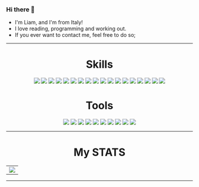 ### Hi there 👋

<!--
**liamtoaldo/liamtoaldo** is a ✨ _special_ ✨ repository because its `README.md` (this file) appears on your GitHub profile.

Here are some ideas to get you started:

- 🔭 I’m currently working on ...
- 🌱 I’m currently learning ...
- 👯 I’m looking to collaborate on ...
- 🤔 I’m looking for help with ...
- 💬 Ask me about ...
- 📫 How to reach me: ...
- ⚡ Fun fact: ...
-->
+ I'm Liam, and I'm from Italy!
+ I love reading, programming and working out.
+ If you ever want to contact me, feel free to do so;
---

<h1 align="center">Skills</h1>
<div align="center">
  <img src="https://img.shields.io/badge/go%20-%23323330.svg?&style=for-the-badge&logo=go&logoColor=%23F7DF1E"/>
  <img src="https://img.shields.io/badge/C/C++%20-%23323330.svg?&style=for-the-badge&logo=cplusplus&logoColor=blue"/>
  <img src="https://img.shields.io/badge/CSHARP%20-%23323330.svg?&style=for-the-badge&logo=c-sharp&logoColor=magenta"/>
  <img src="https://img.shields.io/badge/swift%20-%23323330.svg?&style=for-the-badge&logo=swift&logoColor=orange"/>
  <img src="https://img.shields.io/badge/assembly%20-%23323330.svg?&style=for-the-badge&logo=automatic&logoColor=white"/>
  <img src="https://img.shields.io/badge/git%20-%23323330.svg?&style=for-the-badge&logo=git&logoColor=orange"/>
  <img src="https://img.shields.io/badge/HTML5%20-%23323330?style=for-the-badge&logo=html5&logoColor=orange"/>
  <img src="https://img.shields.io/badge/CSS3%20-%23323330?style=for-the-badge&logo=css3&logoColor=blue"/>
  <img src="https://img.shields.io/badge/Markdown%20-%23323330?style=for-the-badge&logo=markdown&logoColor=white"/>
  <img src="https://img.shields.io/badge/github%20-%23323330.svg?&style=for-the-badge&logo=github&logoColor=white"/>
  <img src="https://img.shields.io/badge/dart%20-%23323330.svg?&style=for-the-badge&logo=dart&logoColor=cyan"/>
  <img src="https://img.shields.io/badge/python%20-%23323330.svg?&style=for-the-badge&logo=python&logoColor=green"/>
  <img src="https://img.shields.io/badge/SQL%20-%23323330.svg?&style=for-the-badge&logo=mysql&logoColor=blue"/>
  <img src="https://img.shields.io/badge/java%20-%23323330.svg?&style=for-the-badge&logo=openjdk&logoColor=orange"/>
  <img src="https://img.shields.io/badge/php%20-%23323330.svg?&style=for-the-badge&logo=php&logoColor=blue"/>
  <img src="https://img.shields.io/badge/laravel%20-%23323330.svg?&style=for-the-badge&logo=laravel&logoColor=red"/>
  <img src="https://img.shields.io/badge/mongodb%20-%23323330.svg?&style=for-the-badge&logo=mongodb&logoColor=green"/>
  <img src="https://img.shields.io/badge/docker%20-%23323330.svg?&style=for-the-badge&logo=docker&logoColor=cyan"/>


</div>
<h1 align="center">Tools</h1>
<div align="center">
  <img src="https://img.shields.io/static/v1?label=IDE&message=GoLand&color=blue&logo=intellij-idea&style=for-the-badge&logoColor=coral">
  <img src="https://img.shields.io/static/v1?label=IDE&message=CLion&color=yellow&logo=intellij-idea&style=for-the-badge&logoColor=coral">
  <img src="https://img.shields.io/static/v1?label=IDE&message=Android Studio&color=blue&logo=android&style=for-the-badge&logoColor=green">
  <img src="https://img.shields.io/static/v1?label=Distro&message=Artix&color=blue&logo=artix-linux&style=for-the-badge&logoColor=white">
  <img src="https://img.shields.io/static/v1?label=Shell&message=BASH&color=black&logo=powershell&style=for-the-badge&logoColor=white">
  <img src="https://img.shields.io/static/v1?label=Editor&message=VIM&color=cyan&logo=vim&style=for-the-badge&logoColor=green">
  <img src="https://img.shields.io/static/v1?label=Editor&message=Codium&color=blue&logo=visualstudiocode&style=for-the-badge&logoColor=cyan">
  <img src="https://img.shields.io/static/v1?&label=Software&message=Visual%20Studio&color=purple&logo=visual-studio&style=for-the-badge&logoColor=light%20blue">
  <img src="https://img.shields.io/static/v1?&label=Browser&message=Waterfox&color=blue&logo=firefox&style=for-the-badge&logoColor=yellow">
  <img src="https://img.shields.io/static/v1?label=Framework&message=Flutter&color=blue&logo=flutter&style=for-the-badge&logoColor=cyan">
</div>

---

<h1 align="center">My STATS</h1>
<table style="border: 0;">
  <tr>
    <td style="border: 0;">
      <a href="https://github.com/liamtoaldo/liamtoaldo">
        <img align="center" src="https://github-readme-stats.vercel.app/api/top-langs/?username=liamtoaldo&hide_border=true&theme=radical"/>
      </a>
    </td>
  </tr>
</table>

---
